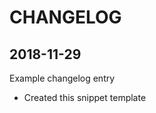 CHANGELOG
=========

2018-11-29
----------

Example changelog entry

- Created this snippet template
